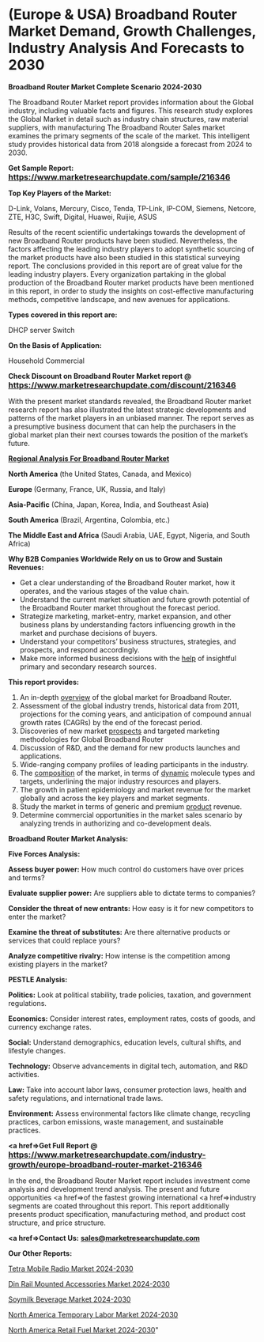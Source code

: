 # (Europe & USA) Broadband Router Market Demand, Growth Challenges, Industry Analysis And Forecasts to 2030

<strong>Broadband Router Market Complete Scenario 2024-2030</strong>

The Broadband Router Market report provides information about the Global industry, including valuable facts and figures. This research study explores the Global Market in detail such as industry chain structures, raw material suppliers, with manufacturing The Broadband Router Sales market examines the primary segments of the scale of the market. This intelligent study provides historical data from 2018 alongside a forecast from 2024 to 2030.

<strong>Get Sample Report: <a href=https://www.marketresearchupdate.com/sample/216346><font size=3 color=#0000ff>https://www.marketresearchupdate.com/sample/216346</font></a></strong>

<strong>Top Key Players of the Market:</strong>

D-Link, Volans, Mercury, Cisco, Tenda, TP-Link, IP-COM, Siemens, Netcore, ZTE, H3C, Swift, Digital, Huawei, Ruijie, ASUS

Results of the recent scientific undertakings towards the development of new Broadband Router products have been studied. Nevertheless, the factors affecting the leading industry players to adopt synthetic sourcing of the market products have also been studied in this statistical surveying report. The conclusions provided in this report are of great value for the leading industry players. Every organization partaking in the global production of the Broadband Router market products have been mentioned in this report, in order to study the insights on cost-effective manufacturing methods, competitive landscape, and new avenues for applications.

<strong>Types covered in this report are: </strong>

DHCP server
Switch

<strong>On the Basis of Application:</strong>

Household
Commercial

<strong>Check Discount on Broadband Router Market report @ <a href=https://www.marketresearchupdate.com/discount/216346><font size=3 color=#0000ff>https://www.marketresearchupdate.com/discount/216346</font></a></strong>

With the present market standards revealed, the Broadband Router market research report has also illustrated the latest strategic developments and patterns of the market players in an unbiased manner. The report serves as a presumptive business document that can help the purchasers in the global market plan their next courses towards the position of the market’s future.

<strong><u><b>Regional Analysis For Broadband Router Market</b></u></strong>

<strong><b>North America</b></strong> (the United States, Canada, and Mexico)

<strong><b>Europe </b></strong>(Germany, France, UK, Russia, and Italy)

<strong><b>Asia-Pacific</b></strong> (China, Japan, Korea, India, and Southeast Asia)

<strong><b>South America</b></strong> (Brazil, Argentina, Colombia, etc.)

<strong><b>The Middle East and Africa</b></strong> (Saudi Arabia, UAE, Egypt, Nigeria, and South Africa)

<strong>Why B2B Companies Worldwide Rely on us to Grow and Sustain Revenues:</strong>
<ul>
  <li>Get a clear understanding of the Broadband Router market, how it operates, and the various stages of the value chain.</li>
  <li>Understand the current market situation and future growth potential of the Broadband Router market throughout the forecast period.</li>
  <li>Strategize marketing, market-entry, market expansion, and other business plans by understanding factors influencing growth in the market and purchase decisions of buyers.</li>
  <li>Understand your competitors’ business structures, strategies, and prospects, and respond accordingly.</li>
  <li>Make more informed business decisions with the <a href=ASDF991299>help</a> of insightful primary and secondary research sources.</li>
</ul>
<strong>This report provides:</strong>
<ol>
  <li>An in-depth <a href=>overview</a> of the global market for Broadband Router.</li>
  <li>Assessment of the global industry trends, historical data from 2011, projections for the coming years, and anticipation of compound annual growth rates (CAGRs) by the end of the forecast period.</li>
  <li>Discoveries of new market <a href=>prospects</a> and targeted marketing methodologies for Global Broadband Router</li>
  <li>Discussion of R&amp;D, and the demand for new products launches and applications.</li>
  <li>Wide-ranging company profiles of leading participants in the industry.</li>
  <li>The <a href=ASDF881288>composition</a> of the market, in terms of <a href=>dynamic</a> molecule types and targets, underlining the major industry resources and players.</li>
  <li>The growth in patient epidemiology and market revenue for the market globally and across the key players and market segments.</li>
  <li>Study the market in terms of generic and premium <a href=>product</a> revenue.</li>
  <li>Determine commercial opportunities in the market sales scenario by analyzing trends in authorizing and co-development deals.</li>
</ol>

<strong>Broadband Router Market Analysis:</strong>

<strong>Five Forces Analysis:</strong>

<strong>Assess buyer power:</strong> How much control do customers have over prices and terms?

<strong>Evaluate supplier power:</strong> Are suppliers able to dictate terms to companies?

<strong>Consider the threat of new entrants:</strong> How easy is it for new competitors to enter the market?

<strong>Examine the threat of substitutes:</strong> Are there alternative products or services that could replace yours?

<strong>Analyze competitive rivalry:</strong> How intense is the competition among existing players in the market?

<strong>PESTLE Analysis:</strong>

<strong>Politics:</strong> Look at political stability, trade policies, taxation, and government regulations.

<strong>Economics:</strong> Consider interest rates, employment rates, costs of goods, and currency exchange rates.

<strong>Social:</strong> Understand demographics, education levels, cultural shifts, and lifestyle changes.

<strong>Technology:</strong> Observe advancements in digital tech, automation, and R&D activities.

<strong>Law:</strong> Take into account labor laws, consumer protection laws, health and safety regulations, and international trade laws.

<strong>Environment:</strong> Assess environmental factors like climate change, recycling practices, carbon emissions, waste management, and sustainable practices.

<strong><a href=>Get Full Report</a> @ <a href=https://www.marketresearchupdate.com/industry-growth/europe-broadband-router-market-216346><font size=3 color=#0000ff>https://www.marketresearchupdate.com/industry-growth/europe-broadband-router-market-216346</font></a></strong>

In the end, the Broadband Router Market report includes investment come analysis and development trend analysis. The present and future opportunities <a href=>of</a> the fastest growing international <a href=>industry</a> segments are coated throughout this report. This report additionally presents product specification, manufacturing method, and product cost structure, and price structure.

<strong><a href=><strong>Contact Us:</strong></a></strong>
<strong>sales@marketresearchupdate.com</strong>

<strong>Our Other Reports:</strong>

<a href=https://www.linkedin.com/pulse/tetra-mobile-radio-market-2023-challenges-business-overview>Tetra Mobile Radio Market 2024-2030</a>

<a href=https://www.linkedin.com/pulse/din-rail-mounted-accessories-market-outlooks>Din Rail Mounted Accessories Market 2024-2030</a>

<a href=https://www.linkedin.com/pulse/soymilk-beverage-market-2023-remarking-enormous-growth>Soymilk Beverage Market 2024-2030</a>

<a href=https://www.linkedin.com/pulse/north-america-temporary-labor-market-report-m09if/>North America Temporary Labor Market 2024-2030</a>

<a href=https://www.linkedin.com/pulse/north-america-retail-fuel-market-2023-industry-zgrzf/>North America Retail Fuel Market 2024-2030</a>"
